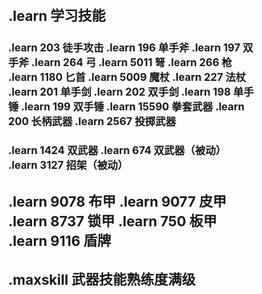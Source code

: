 .learn 学习技能
=============================
.learn 203    徒手攻击
.learn 196    单手斧
.learn 197    双手斧
.learn 264    弓
.learn 5011   弩
.learn 266    枪
.learn 1180   匕首
.learn 5009   魔杖
.learn 227    法杖
.learn 201    单手剑
.learn 202    双手剑
.learn 198    单手锤
.learn 199    双手锤
.learn 15590  拳套武器
.learn 200    长柄武器
.learn 2567   投掷武器
-------------------------
.learn 1424   双武器
.learn 674 双武器（被动）
.learn 3127 招架（被动）
-------------------------
.learn 9078   布甲
.learn 9077   皮甲
.learn 8737   锁甲
.learn 750    板甲
.learn 9116   盾牌
================================
.maxskill    武器技能熟练度满级
================================
